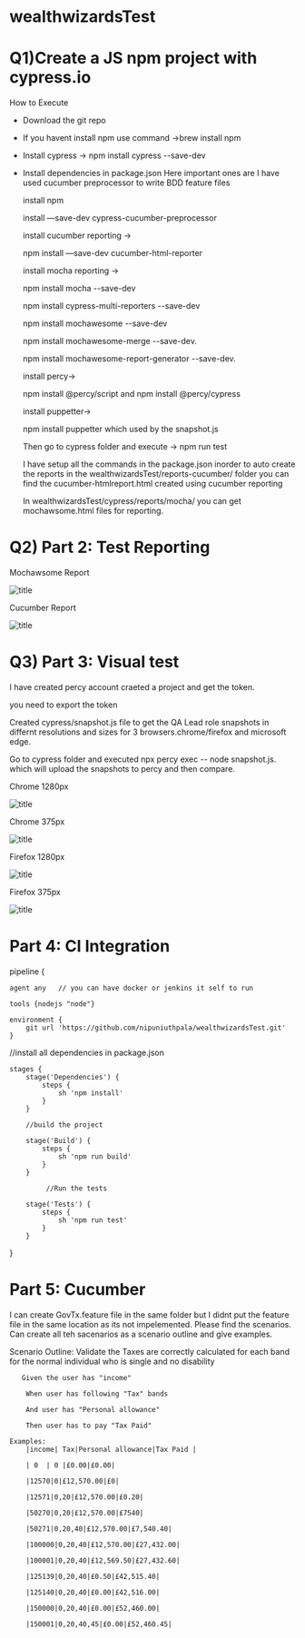 # wealthwizardsTest

# Q1)Create a JS npm project with cypress.io

How to  Execute

- Download the git repo 
- If you havent install npm use command ->brew install npm
- Install cypress -> npm install cypress --save-dev
- Install dependencies in package.json  Here important ones are  I have used cucumber preprocessor to write BDD feature files

   install npm 
   
   install —save-dev cypress-cucumber-preprocessor
   
   install cucumber reporting ->
   
   npm  install —save-dev cucumber-html-reporter
   
   install mocha reporting -> 
   
   npm install mocha --save-dev
   
   npm install cypress-multi-reporters --save-dev
   
   npm install mochawesome --save-dev
   
   npm install mochawesome-merge --save-dev.
   
   npm install mochawesome-report-generator --save-dev.
   
   install percy-> 
   
   npm install @percy/script and npm install @percy/cypress
   
   install puppetter-> 
   
   npm install puppetter which used by the snapshot.js
   
   Then go to cypress folder and execute -> npm run test
   
   I have setup all the commands in the package.json inorder to auto create the reports in the wealthwizardsTest/reports-cucumber/ folder you can find the cucumber-htmlreport.html created using cucumber reporting
   
   In wealthwizardsTest/cypress/reports/mocha/ you can get mochawsome.html files for reporting.
   
   
# Q2) Part 2: Test Reporting

Mochawsome Report

![title](https://github.com/nipuniuthpala/images/blob/master/Screenshot%202021-06-13%20at%2017.33.44.png)

Cucumber Report

![title](https://github.com/nipuniuthpala/images/blob/master/Screenshot%202021-06-13%20at%2017.33.11.png)

# Q3) Part 3: Visual test

I have created percy account craeted a project and get the token.

you need to export the token

Created cypress/snapshot.js file to get the QA Lead role snapshots in differnt resolutions and sizes for 3 browsers.chrome/firefox and microsoft edge.

Go to cypress folder and executed npx percy exec -- node snapshot.js. which will upload the snapshots to percy and then compare.

Chrome 1280px

![title](https://github.com/nipuniuthpala/images/blob/master/Screenshot%202021-06-13%20at%2013.18.54.png)

Chrome 375px

![title](https://github.com/nipuniuthpala/images/blob/master/Screenshot%202021-06-13%20at%2013.18.31.png)

Firefox 1280px

![title](https://github.com/nipuniuthpala/images/blob/master/Screenshot%202021-06-13%20at%2013.17.40.png)

Firefox 375px

![title](https://github.com/nipuniuthpala/images/blob/master/Screenshot%202021-06-13%20at%2013.17.22.png)


# Part 4: CI Integration


pipeline {

    agent any   // you can have docker or jenkins it self to run 

    tools {nodejs "node"}

    environment {
        git url 'https://github.com/nipuniuthpala/wealthwizardsTest.git'
    }
   //install all dependencies in package.json
   
    stages {
        stage('Dependencies') {
            steps {
                sh 'npm install'
            }
        }
        
        //build the project
        
        stage('Build') {
            steps {
                sh 'npm run build'
            }
        }
        
             //Run the tests
             
        stage('Tests') {
            steps {
                sh 'npm run test'
            }
        }
       
        
       
}



# Part 5: Cucumber

I can create GovTx.feature file in the same folder but I didnt put the feature file in the same location as its not impelemented. Please find the scenarios. Can create all teh sacenarios as a scenario outline and give examples.

 Scenario Outline: Validate the Taxes are correctly calculated for each band for the normal individual who is single and no disability
 
       Given the user has "income"
       
        When user has following "Tax" bands
        
        And user has "Personal allowance"
        
        Then user has to pay "Tax Paid"
        
    Examples:
        |income| Tax|Personal allowance|Tax Paid |
        
        | 0  | 0 |£0.00|£0.00|
        
        |12570|0|£12,570.00|£0|
        
        |12571|0,20|£12,570.00|£0.20|
        
        |50270|0,20|£12,570.00|£7540|
        
        |50271|0,20,40|£12,570.00|£7,540.40|
        
        |100000|0,20,40|£12,570.00|£27,432.00|
        
        |100001|0,20,40|£12,569.50|£27,432.60|
        
        |125139|0,20,40|£0.50|£42,515.40|
        
        |125140|0,20,40|£0.00|£42,516.00|
        
        |150000|0,20,40|£0.00|£52,460.00|
        
        |150001|0,20,40,45|£0.00|£52,460.45|
        	


   
   
    
